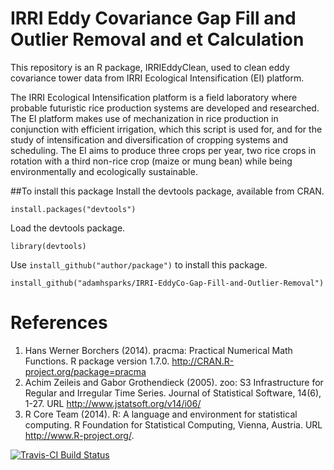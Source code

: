 IRRI Eddy Covariance Gap Fill and Outlier Removal and et Calculation
========================================

This repository is an R package, IRRIEddyClean, used to clean eddy covariance tower data from IRRI Ecological Intensification (EI) platform. 

The IRRI Ecological Intensification platform is a field laboratory where probable futuristic rice production systems are developed and researched. The EI platform makes use of mechanization in rice production in conjunction with efficient irrigation, which this script is used for, and for the study of intensification and diversification of cropping systems and scheduling. The EI aims to produce three crops per year, two rice crops in rotation with a third non-rice crop (maize or mung bean) while being environmentally and ecologically sustainable.

##To install this package
Install the devtools package, available from CRAN.

`install.packages("devtools")`

Load the devtools package.

`library(devtools)`

Use `install_github("author/package")` to install this package.

`install_github("adamhsparks/IRRI-EddyCo-Gap-Fill-and-Outlier-Removal")`

# References
1. Hans Werner Borchers (2014). pracma: Practical Numerical Math Functions. R package version 1.7.0. http://CRAN.R-project.org/package=pracma
2. Achim Zeileis and Gabor Grothendieck (2005). zoo: S3 Infrastructure for Regular and Irregular Time Series. Journal of Statistical Software, 14(6), 1-27. URL http://www.jstatsoft.org/v14/i06/
3. R Core Team (2014). R: A language and environment for statistical computing. R Foundation for Statistical Computing, Vienna, Austria. URL http://www.R-project.org/.

[![Travis-CI Build Status](https://travis-ci.org/adamhsparks/IRRI-EddyCo-Gap-Fill-and-Outlier-Removal.svg?branch=master)](https://travis-ci.org/adamhsparks/IRRI-EddyCo-Gap-Fill-and-Outlier-Removal)
